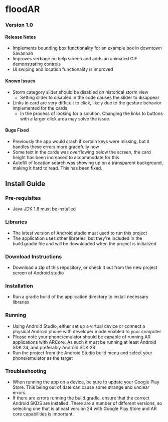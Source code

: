 # floodAR #
### Version 1.0 ###
#### Release Notes ####
* Implements bounding box functionality for an example box in downtown Savannah
* Improves verbage on help screen and adds an animated GIF demonstrating controls
* UI swiping and location functionality is improved
#### Known Issues #####
* Storm category slider should be disabled on historical storm view
  * Setting slider to disabled in the code causes the slider to disappear
* Links in card are very difficult to click, likely due to the gesture behavior implemented for the cards
  * In the process of looking for a solution. Changing the links to buttons with a larger click area may solve the issue.
#### Bugs Fixed ####
* Previously the app would crash if certain keys were missing, but it handles these errors more gracefully now
* Some text in the cards was overflowing below the screen, the card height has been increased to accommodate for this
* Autofill of location search was showing up on a transparent background, making it hard to read. This has been fixed.
  
## Install Guide ##
### Pre-requisites ###
* Java JDK 1.8 must be installed
### Libraries ###
* The latest version of Android studio must used to run this project
* The application uses other libraries, but they're included in the build.gradle file and will be downloaded when the project is initialized
### Download Instructions ###
* Download a zip of this repository, or check it out from the new project screen of Android studio
### Installation ###
* Run a gradle build of the application directory to install necessary libraries
### Running ###
* Using Android Studio, either set up a virtual device or connect a physical Android phone with developer mode enabled to your computer
 * Please note your phone/emulator should be capable of running AR applications with ARCore. As such it must be running at least Android SDK 24, and preferably Android SDK 28
* Run the project from the Android Studio build menu and select your phone/emulator as the target
### Troubleshooting ###
* When running the app on a device, be sure to update your Google Play Store. This being out of date can cause some strange and unclear errors.
* If there are errors running the build.gradle, ensure that the correct Android SKDS are installed. There are a number of different versions, so selecting one that is atleast version 24 with Google Play Store and AR core capabilities is important.

